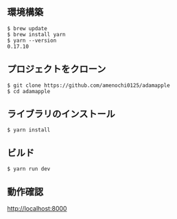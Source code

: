 
## 環境構築

```
$ brew update
$ brew install yarn
$ yarn --version
0.17.10
```

## プロジェクトをクローン

```
$ git clone https://github.com/amenochi0125/adamapple
$ cd adamapple
```

## ライブラリのインストール

```
$ yarn install
```

## ビルド

```
$ yarn run dev
```

## 動作確認

<http://localhost:8000>
